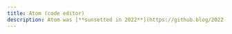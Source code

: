 ```yaml
---
title: Atom (code editor)
description: Atom was [**sunsetted in 2022**](https://github.blog/2022-06-08-sunsetting-atom/).
---
```

